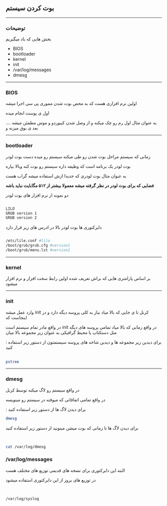## بوت کردن سیستم 

_________________________________

### توضیحات 

بخش هایی که یاد میگیریم 


* BIOS
* bootloader
* kernel
* init
* /var/log/messages
* dmesg

_________________________________

### BIOS


 اولین نرم افزاری هست که به محض بوت شدن مموری پی سی  اجرا میشه
 
 اول ی پوست  انجام میده 
 
.... به عنوان مثال اول رم رو چک میکنه و از وصل شدن کیبوردو و موس مطمئن میشه بعد ی بوق میزنه و 
_________________________________
### bootloader

زمانی که سیستم مراحل بوت شدن رو طی میکنه سیستم رو میده دست بوت لودر 

بوت لودر یک برنامه است که وظیفه داره سیستم رو بوت کنه وبالا بیاره

به عنوان مثال بوت لودری که جدیدا ازش استفاده میشه گراب هست 

 
 
 
__فضایی که برای بوت لودر در نظر گرفته میشه معمولا بیشتر از ۵۱۲ مگابایت  نباید باشه__


دو نمونه از نرم افزار های بوت لودر



```bash

LILO
GRUB version 1
GRUB version 2

```

دایرکتوری ها بوت لودر بالا در  ادرس های زیر قرار دارد


```bash

/etc/lile.conf #lilo
/boot/grub/grub.cfg #version1
/boot/grub/menu.lst #version2

```

_________________________________

### kernel


بر اساس پارامتری هایی که براش تعریف شده اولین رابط سخت افزار و نرم افزار میشود

_________________________________
### init

 وارد عمل میشه
 init کرنل تا ی جایی که بالا میاد نیاز به کلی پروسه دیگه دارد  و در اینجاست که 


در واقع مادر تمام سیستم است init
در واقع زمانی که بالا میاد تمامی پروسه های دیگه مثل دستکتاپ یا محیط گرافیکی به عنوان زیر مجموعه بالا میان



: برای دیدین زیر مجموعه ها و دیدین شاخه های پروسه سیستمتون از دستور زیر استفاده کنید  
‍‍‍

```bash
pstree
```

_________________________________
### dmesg

در واقع سیستم رو لاگ میکنه توسط کرنل

در واقع تمامی  اتفاقاتی که میوفته در سیستم رو مینویسه 

: برای دیدن لاگ ها از دستور زیر استفاده کنید


```bash
dmesg
```

برای دیدن لاگ ها تا زمانی که بوت میشن میتونید از دستور زیر استفاده کنید 

‍‍
```bash
cat /var/log/dmesg
```


### /var/log/messages



البته این دایرکتوری برای نسخه های قدیمی توزیع های مختلف هست 

در توزیع های بروز از این دایرکتوری استفاده میشود

‍‍‍
```bash
/var/log/syslog
```
